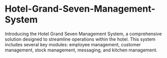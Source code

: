 # Hotel-Grand-Seven-Management-System
Introducing the Hotel Grand Seven Management System, a comprehensive solution designed to streamline operations within the hotel. This system includes several key modules: employee management, customer management, stock management, messaging, and kitchen management. 
